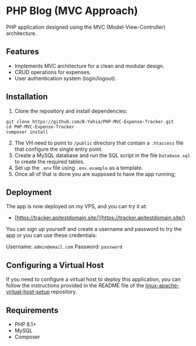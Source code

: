 # PHP Blog (MVC Approach)
PHP application designed using the MVC (Model-View-Controller) architecture. 

## Features
- Implements MVC architecture for a clean and modular design.
- CRUD operations for expenses.
- User authentication system (login/logout).

## Installation

1. Clone the repository and install dependencies:
```
git clone https://github.com/B-Yahia/PHP-MVC-Expense-Tracker.git  
cd PHP-MVC-Expense-Tracker  
composer install  
```
2. The VH need to point to `/public` directory that contain a `.htaccess` file that configure the single entry point.
3. Create a MySQL database and run the SQL script in the file `Database.sql` to create the required tables.
4. Set up the `.env` file using `.env.example` as a template.
5. Once all of that is done you are supposed to have the app running;

## Deployment

The app is now deployed on my VPS, and you can try it at:
 - [https://tracker.apitestdomain.site/](https://tracker.apitestdomain.site/)

You can sign up yourself and create a username and password to try the app or you can use these credentials:

  Username: `admin@email.com`
  Password: `password`

## Configuring a Virtual Host

If you need to configure a virtual host to deploy this application, you can follow the instructions provided in the README file of the [linux-apache-virtual-host-setup](https://github.com/B-Yahia/linux-apache-virtual-host-setup) repository.

## Requirements

  - PHP 8.1+
  - MySQL
  - Composer
